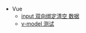 - Vue
  - [input 双向绑定清空 数据](https://codesandbox.io/s/sharp-currying-entdn?file=/src/App.vue)
  - [v-model 测试](https://codesandbox.io/s/agitated-perlman-sj6jo?file=/src/App.vue)

